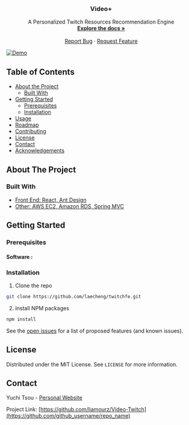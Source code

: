 <!-- PROJECT LOGO -->
<br />

  <h3 align="center">Video+
</h3>

  <p align="center">
    A Personalized Twitch Resources Recommendation Engine
    <br />
    <a href="https://github.com/liamourz/Video-Twitch"><strong>Explore the docs »</strong></a>
    <br />
    <br />
    <a href="https://github.com/liamourz/Video-Twitch/issues">Report Bug</a>
    ·
    <a href="https://github.com/liamourz/Video-Twitch/issues">Request Feature</a>
  </p>
</p>

[![Demo][product-screenshot]]()

<!-- TABLE OF CONTENTS -->

## Table of Contents

- [About the Project](#about-the-project)
  - [Built With](#built-with)
- [Getting Started](#getting-started)
  - [Prerequisites](#prerequisites)
  - [Installation](#installation)
- [Usage](#usage)
- [Roadmap](#roadmap)
- [Contributing](#contributing)
- [License](#license)
- [Contact](#contact)
- [Acknowledgements](#acknowledgements)

<!-- ABOUT THE PROJECT -->

## About The Project

### Built With

- [Front End: React, Ant Design]()
- [Other: AWS EC2, Amazon RDS, Spring MVC]()

<!-- GETTING STARTED -->

## Getting Started

### Prerequisites

#### Software :

### Installation

1. Clone the repo

```sh
git clone https://github.com/laecheng/twitchfe.git
```

2. Install NPM packages

```sh
npm install
```
See the [open issues](https://github.com/github_username/repo_name/issues) for a list of proposed features (and known issues).


<!-- LICENSE -->

## License

Distributed under the MIT License. See `LICENSE` for more information.

<!-- CONTACT -->

## Contact

Yuchi Tsou - [Personal Website](www.linkedin.com/in/yuchi-tsou-liamour)

Project Link: [https://github.com/liamourz/Video-Twitch](https://github.com/github_username/repo_name)

<!-- MARKDOWN LINKS & IMAGES -->
<!-- https://www.markdownguide.org/basic-syntax/#reference-style-links -->
[contributors-shield]: https://img.shields.io/github/contributors/github_username/repo.svg?style=flat-square
[contributors-url]: https://github.com/github_username/repo/graphs/contributors
[forks-shield]: https://img.shields.io/github/forks/github_username/repo.svg?style=flat-square
[forks-url]: https://github.com/github_username/repo/network/members
[stars-shield]: https://img.shields.io/github/stars/github_username/repo.svg?style=flat-square
[stars-url]: https://github.com/github_username/repo/stargazers
[issues-shield]: https://img.shields.io/github/issues/github_username/repo.svg?style=flat-square
[issues-url]: https://github.com/github_username/repo/issues
[license-shield]: https://img.shields.io/github/license/github_username/repo.svg?style=flat-square
[license-url]: https://github.com/github_username/repo/blob/master/LICENSE.txt
[linkedin-shield]: https://img.shields.io/badge/-LinkedIn-black.svg?style=flat-square&logo=linkedin&colorB=555
[linkedin-url]: https://linkedin.com/in/github_username
[product-screenshot]: images/Starlink.gif
